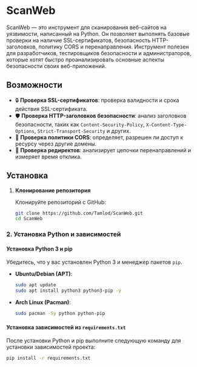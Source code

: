 # ScanWeb

ScanWeb — это инструмент для сканирования веб-сайтов на уязвимости, написанный на Python. Он позволяет выполнять базовые проверки на наличие SSL-сертификатов, безопасность HTTP-заголовков, политику CORS и перенаправления. Инструмент полезен для разработчиков, тестировщиков безопасности и администраторов, которые хотят быстро проанализировать основные аспекты безопасности своих веб-приложений.

## Возможности

- 🔒 **Проверка SSL-сертификатов**: проверка валидности и срока действия SSL-сертификата.
- 🛡️ **Проверка HTTP-заголовков безопасности**: анализ заголовков безопасности, таких как `Content-Security-Policy`, `X-Content-Type-Options`, `Strict-Transport-Security` и других.
- 🔗 **Проверка политики CORS**: определяет, разрешен ли доступ к ресурсу через другие домены.
- 🚦 **Проверка редиректов**: анализирует цепочки перенаправлений и измеряет время отклика.

## Установка

1. **Клонирование репозитория**

   Клонируйте репозиторий с GitHub:

   ```bash
   git clone https://github.com/Tamlod/ScanWeb.git
   cd ScanWeb
### 2. Установка Python и зависимостей

#### Установка Python 3 и pip

Убедитесь, что у вас установлен Python 3 и менеджер пакетов `pip`.

- **Ubuntu/Debian (APT)**:
  ```bash
  sudo apt update
  sudo apt install python3 python3-pip -y
- **Arch Linux (Pacman)**:
  ```bash
  sudo pacman -Sy python python-pip

#### Установка зависимостей из `requirements.txt`

После установки Python и pip выполните следующую команду для установки зависимостей проекта:

```bash
pip install -r requirements.txt









